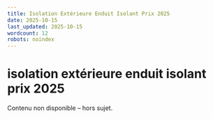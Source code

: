 ```yaml
---
title: Isolation Extérieure Enduit Isolant Prix 2025
date: 2025-10-15
last_updated: 2025-10-15
wordcount: 12
robots: noindex
---
```


# isolation extérieure enduit isolant prix 2025

Contenu non disponible – hors sujet.